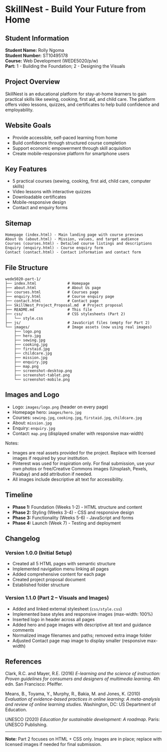 # SkillNest - Build Your Future from Home

## Student Information
**Student Name:** Rolly Ngoma  
**Student Number:** ST10495178  
**Course:** Web Development (WEDE5020/p/w)  
**Part:** 1 - Building the Foundation; 2 - Designing the Visuals

## Project Overview

SkillNest is an educational platform for stay-at-home learners to gain practical skills like sewing, cooking, first aid, and child care. The platform offers video lessons, quizzes, and certificates to help build confidence and employability.

## Website Goals
- Provide accessible, self-paced learning from home
- Build confidence through structured course completion
- Support economic empowerment through skill acquisition
- Create mobile-responsive platform for smartphone users

## Key Features
- 5 practical courses (sewing, cooking, first aid, child care, computer skills)
- Video lessons with interactive quizzes
- Downloadable certificates
- Mobile-responsive design
- Contact and enquiry forms

## Sitemap
```
Homepage (index.html) - Main landing page with course previews
About Us (about.html) - Mission, values, and target audience
Courses (courses.html) - Detailed course listings and descriptions
Enquiry (enquiry.html) - Course enquiry form
Contact (contact.html) - Contact information and contact form
```

## File Structure
```
wede5020-part-1/
├── index.html              # Homepage
├── about.html              # About Us page
├── courses.html            # Courses page
├── enquiry.html            # Course enquiry page
├── contact.html            # Contact page
├── SkillNest_Project_Proposal.md  # Project proposal
├── README.md               # This file
├── css/                    # CSS stylesheets (Part 2)
│   └── style.css
├── js/                     # JavaScript files (empty for Part 2)
└── images/                 # Image assets (now using real images)
    ├── logo.png
    ├── hero.jpg
    ├── sewing.jpg
    ├── cooking.jpg
    ├── firstaid.jpg
    ├── childcare.jpg
    ├── mission.jpg
    ├── enquiry.jpg
    ├── map.png
    ├── screenshot-desktop.png
    ├── screenshot-tablet.png
    └── screenshot-mobile.png
```

## Images and Logo
- Logo: `images/logo.png` (header on every page)
- Homepage hero: `images/hero.jpg`
- Courses: `sewing.jpg`, `cooking.jpg`, `firstaid.jpg`, `childcare.jpg`
- About: `mission.jpg`
- Enquiry: `enquiry.jpg`
- Contact: `map.png` (displayed smaller with responsive max-width)

Notes:
- Images are real assets provided for the project. Replace with licensed images if required by your institution.
- Pinterest was used for inspiration only. For final submission, use your own photos or free/Creative Commons images (Unsplash, Pexels, Pixabay) and add attribution if needed.
- All images include descriptive alt text for accessibility.

## Timeline
- **Phase 1:** Foundation (Weeks 1-2) - HTML structure and content
- **Phase 2:** Styling (Weeks 3-4) - CSS and responsive design
- **Phase 3:** Functionality (Weeks 5-6) - JavaScript and forms
- **Phase 4:** Launch (Week 7) - Testing and deployment

## Changelog
### Version 1.0.0 (Initial Setup)
- Created all 5 HTML pages with semantic structure
- Implemented navigation menu linking all pages
- Added comprehensive content for each page
- Created project proposal document
- Established folder structure

### Version 1.1.0 (Part 2 – Visuals and Images)
- Added and linked external stylesheet (`css/style.css`)
- Implemented base styles and responsive images (max-width: 100%)
- Inserted logo in header across all pages
- Added hero and page images with descriptive alt text and guidance comments
- Normalized image filenames and paths; removed extra image folder
- Adjusted Contact page map image to display smaller (responsive max-width)

## References
Clark, R.C. and Mayer, R.E. (2016) *E-learning and the science of instruction: Proven guidelines for consumers and designers of multimedia learning*. 4th edn. San Francisco: Pfeiffer.

Means, B., Toyama, Y., Murphy, R., Bakia, M. and Jones, K. (2010) *Evaluation of evidence-based practices in online learning: A meta-analysis and review of online learning studies*. Washington, DC: US Department of Education.

UNESCO (2020) *Education for sustainable development: A roadmap*. Paris: UNESCO Publishing.

---

**Note:** Part 2 focuses on HTML + CSS only. Images are in place; replace with licensed images if needed for final submission.
